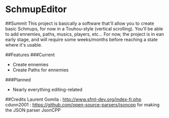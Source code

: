 # SchmupEditor

##Summit
This project is basically a software that'll allow you to create basic Schmups, for now in a Touhou-style (vertical scrolling). You'll be able to add ennemies, paths, musics, players, etc...
For now, the project is in ean early stage, and will require some weeks/months before reaching a state where it's usable.

##Features
###Current
<ul>
  <li>Create ennemies</li>
  <li>Create Paths for ennemies</li>
</ul>

###Planned
<ul>
  <li>Nearly everything editing-related</li>
</ul>

##Credits
Laurent Gomila : http://www.sfml-dev.org/index-fr.php
cdunn2001 : https://github.com/open-source-parsers/jsoncpp for making the JSON parser JsonCPP
